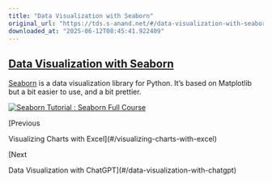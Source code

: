 ```yaml
---
title: "Data Visualization with Seaborn"
original_url: "https://tds.s-anand.net/#/data-visualization-with-seaborn?id=data-visualization-with-seaborn"
downloaded_at: "2025-06-12T08:45:41.922409"
---
```


[Data Visualization with Seaborn](#/data-visualization-with-seaborn?id=data-visualization-with-seaborn)
-------------------------------------------------------------------------------------------------------

[Seaborn](https://seaborn.pydata.org/) is a data visualization library for Python. It’s based on Matplotlib but a bit easier to use, and a bit prettier.

[![Seaborn Tutorial : Seaborn Full Course](https://i.ytimg.com/vi_webp/6GUZXDef2U0/sddefault.webp)](https://youtu.be/6GUZXDef2U0)

[Previous

Visualizing Charts with Excel](#/visualizing-charts-with-excel)

[Next

Data Visualization with ChatGPT](#/data-visualization-with-chatgpt)